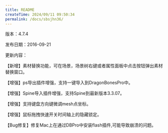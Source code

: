 ```yaml
---
title: README
createTime: 2024/09/11 09:50:34
permalink: /docs/sbsjhn36/
---
```

版本：4.7.4

发布日期：2016-09-21

更新内容：

【新增】素材替换功能，可在场景，场景树右键或者属性面板中点击按钮弹出素材替换窗口。
【增强】ps导出插件增强，支持一键导入到DragonBonesPro中。
【增强】Spine导入插件增强，支持Spine到最新版本3.3.07。
【增强】支持键盘方向键微调mesh点坐标。
【增强】鼠标拖拽快速开关时间轴上的隐藏锁定。
【Bug修复】修复Mac上在通过DBPro中安装flash插件,可能导致崩溃的问题。